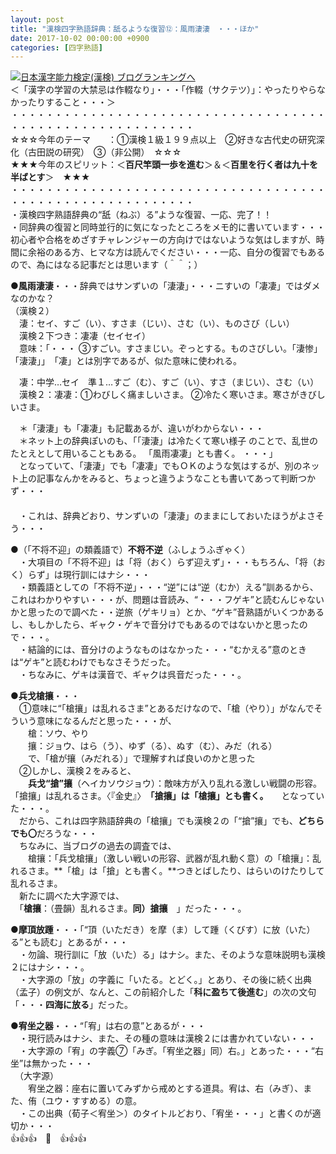 ```yaml
---
layout: post
title: "漢検四字熟語辞典：舐るような復習⑫：風雨淒淒　・・・ほか"
date: 2017-10-02 00:00:00 +0900
categories: [四字熟語]
---
```


[![](/syuusyuu9701/assets/images/漢検四字熟語辞典：舐るような復習⑫：風雨淒淒-・・・ほか-br_c_3028_1.gif)](http://blog.with2.net/link.php?1659096:3028 "日本漢字能力検定(漢検) ブログランキングへ")[日本漢字能力検定(漢検) ブログランキングへ](http://blog.with2.net/link.php?1659096:3028)  
＜「漢字の学習の大禁忌は作輟なり」・・・「作輟（サクテツ）」：やったりやらなかったりすること・・・＞  
・・・・・・・・・・・・・・・・・・・・・・・・・・・・・・・・・・・・・・・・・・・・・・・・・・・・・・・・・  
☆☆☆今年のテーマ　　：①漢検１級１９９点以上　②好きな古代史の研究深化（古田説の研究）　③（非公開）　☆☆☆　　  
★★★今年のスピリット：＜**百尺竿頭一歩を進む**＞＆＜**百里を行く者は九十を半ばとす**＞　★★★  
・・・・・・・・・・・・・・・・・・・・・・・・・・・・・・・・・・・・・・・・・・・・・・・・・・・・・・・・・  
・漢検四字熟語辞典の“舐（ねぶ）る”ような復習、一応、完了！！  
・同辞典の復習と同時並行的に気になったところをメモ的に書いています・・・初心者や合格をめざすチャレンジャーの方向けではないような気はしますが、時間に余裕のある方、ヒマな方は読んでください・・・一応、自分の復習でもあるので、為にはなる記事だとは思います（＾＾；）　  
  
●**風雨淒淒**・・・辞典ではサンずいの「淒淒」・・・ニすいの「凄凄」ではダメなのかな？  
（漢検２）  
　淒：セイ、すご（い）、すさま（じい）、さむ（い）、ものさび（しい）  
　漢検２下つき：凄凄（セイセイ）  
　意味：「・・・ ③すごい。すさまじい。ぞっとする。ものさびしい。「淒惨」「淒淒」」　「凄」とは別字であるが、似た意味に使われる。  
  
　凄：中学…セイ　準１…すご（む）、すご（い）、すさ（まじい）、さむ（い）  
　漢検２：凄凄：①わびしく痛ましいさま。 ②冷たく寒いさま。寒さがきびしいさま。  
  
　＊「淒淒」も「凄凄」も記載あるが、違いがわからない・・・  
　＊ネット上の辞典ぽいのも、「「淒淒」は冷たくて寒い様子 のことで、乱世のたとえとして用いることもある。 「風雨凄凄」とも書く。 ・・・」  
　となっていて、「淒淒」でも「凄凄」でもＯＫのような気はするが、別のネット上の記事なんかをみると、ちょっと違うようなことも書いてあって判断つかず・・・  
　  
　・これは、辞典どおり、サンずいの「淒淒」のままにしておいたほうがよさそう・・・  
  
●（「不将不迎」の類義語で）**不将不逆**（ふしょうふぎゃく）  
　・大項目の「不将不迎」は「将（おく）らず迎えず」・・・もちろん、「将（おく）らず」は現行訓にはナシ・・・  
　・類義語としての「不将不逆」・・・“逆”には“逆（むか）える”訓あるから、これはわかりやすい・・・が、問題は音読み、“・・・フゲキ”と読むんじゃないかと思ったので調べた・・逆旅（ゲキリョ）とか、“ゲキ”音熟語がいくつかあるし、もしかしたら、ギャク・ゲキで音分けでもあるのではないかと思ったので・・・。  
　・結論的には、音分けのようなものはなかった・・・“むかえる”意のときは“ゲキ”と読むわけでもなさそうだった。  
　・ちなみに、ゲキは漢音で、ギャクは呉音だった・・・。  
  
●**兵戈槍攘**・・・  
　①意味に“「槍攘」は乱れるさま”とあるだけなので、「槍（やり）」がなんでそういう意味になるんだと思った・・・が、  
　　槍：ソウ、やり  
　　攘：ジョウ、はら（う）、ゆず（る）、ぬす（む）、みだ（れる）  
　　で、「槍が攘（みだれる）」で理解すれば良いのかと思った  
　②しかし、漢検２をみると、  
　　**兵戈“搶”攘**（ヘイカソウジョウ）：敵味方が入り乱れる激しい戦闘の形容。「搶攘」は乱れるさま。〈『金史』〉　**「搶攘」は「槍攘」とも書く。**　　となっていた・・・。  
　だから、これは四字熟語辞典の「槍攘」でも漢検２の「“搶”攘」でも、**どちらでも〇**だろうな・・・  
　ちなみに、当ブログの過去の調査では、  
　　槍攘：「兵戈槍攘」（激しい戦いの形容、武器が乱れ動く意）の「槍攘」：乱れるさま。**「槍」は「搶」とも書く。**つきとばしたり、はらいのけたりして乱れるさま。  
　新たに調べた大字源では、  
　「**槍攘**：（畳韻）乱れるさま。**同）搶攘**　」だった・・・。  
  
●**摩頂放踵**・・・「“頂（いただき）を摩（ま）して踵（くびす）に放（いた）る”とも読む」とあるが・・・  
　・勿論、現行訓に「放（いた）る」はナシ。また、そのような意味説明も漢検２にはナシ・・・。  
　・大字源の「放」の字義に「いたる。とどく。」とあり、その後に続く出典（孟子）の例文が、なんと、この前紹介した「**科に盈ちて後進む**」の次の文句「・・・**四海に放る**」だった。  
  
●**宥坐之器**・・・“「宥」は右の意”とあるが・・・  
　・現行読みはナシ、また、その種の意味は漢検２には書かれていない・・・  
　・大字源の「宥」の字義⑦「みぎ。「宥坐之器」同）右。」とあった・・・“右坐”は無かった・・・  
　（大字源）  
　　宥坐之器：座右に置いてみずから戒めとする道具。宥は、右（みぎ）、また、侑（ユウ・すすめる）の意。  
　・この出典（荀子＜宥坐＞）のタイトルどおり、「宥坐・・・」と書くのが適切か・・・  
👍👍👍　🐔　👍👍👍